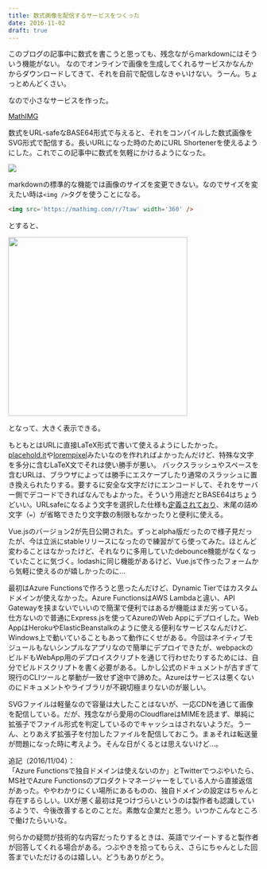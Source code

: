 ```yaml
---
title: 数式画像を配信するサービスをつくった
date: 2016-11-02
draft: true
---
```


このブログの記事中に数式を書こうと思っても、残念ながらmarkdownにはそういう機能がない。
なのでオンラインで画像を生成してくれるサービスかなんかからダウンロードしてきて、それを自前で配信しなきゃいけない。うーん。ちょっとめんどくさい。

なので小さなサービスを作った。

[MathIMG](https://mathimg.com)

数式をURL-safeなBASE64形式で与えると、それをコンパイルした数式画像をSVG形式で配信する。長いURLになった時のためにURL Shortenerを使えるようにした。これでこの記事中に数式を気軽にかけるようになった。

![](https://mathimg.com/XHZlY3tSfT1cZnJhY3ttXzEgXHZlY3tyfV8xICsgbV8yIFx2ZWN7cn1fMn17bV8xK21fMn0.svg)

markdownの標準的な機能では画像のサイズを変更できない。なのでサイズを変えたい時は`<img />`タグを使うことになる。

```html
<img src='https://mathimg.com/r/7taw' width='360' />
```

とすると、

<img src='https://mathimg.com/r/7taw' width='360' />

となって、大きく表示できる。

もともとはURLに直接LaTeX形式で書いて使えるようにしたかった。[placehold.it](http://placehold.it/)や[lorempixel](http://lorempixel.com)みたいなのを作れればよかったんだけど、特殊な文字を多分に含むLaTeX文でそれは使い勝手が悪い。
バックスラッシュやスペースを含むURLは、ブラウザによっては勝手にエスケープしたり通常のスラッシュに置き換えられたりする。要するに安全な文字だけにエンコードして、それをサーバー側でデコードできればなんでもよかった。そういう用途だとBASE64はちょうどいい。URLsafeになるよう文字を選択した仕様も[定義されており](https://en.wikipedia.org/wiki/Base64#URL_applications)、末尾の詰め文字（`=`）が省略できたり文字数の制限もなかったりと便利に使える。

Vue.jsのバージョン2が先日公開された。ずっとalpha版だったので様子見だったが、今は立派にstableリリースになったので練習がてら使ってみた。ほとんど変わることはなかったけど、それなりに多用していたdebounce機能がなくなっていたことに気づく。lodashに同じ機能があるけど、Vue.jsで作ったフォームから気軽に使えるのが嬉しかったのに…

最初はAzure Functionsで作ろうと思ったんだけど、Dynamic Tierではカスタムドメインが使えなかった。Azure FunctionsはAWS Lambdaと違い、API Gatewayを挟まないでいいので簡潔で便利ではあるが機能はまだ劣っている。仕方ないので普通にExpress.jsを使ってAzureのWeb Appにデプロイした。Web AppはHerokuやElasticBeanstalkのように使える便利なサービスなんだけど、Windows上で動いていることもあって動作にくせがある。今回はネイティブモジュールもないシンプルなアプリなので簡単にデプロイできたが、webpackのビルドもWebApp用のデプロイスクリプトを通じて行わせたりするためには、自分でビルドスクリプトを書く必要がある。しかし公式のドキュメントが古すぎて現行のCLIツールと挙動が一致せず途中で諦めた。Azureはサービスは悪くないのにドキュメントやライブラリが不親切極まりないのが厳しい。

SVGファイルは軽量なので容量は大したことはないが、一応CDNを通じて画像を配信している。だが、残念ながら愛用のCloudflareはMIMEを読まず、単純に拡張子でファイル形式を判定しているのでキャッシュはされないようだ。うーん、とりあえず拡張子を付加したファイルを配信しておこう。まぁそれは転送量が問題になった時に考えよう。そんな日がくるとは思えないけど…。

追記（2016/11/04）：<br>
「Azure Functionsで独自ドメインは使えないのか」とTwitterでつぶやいたら、MS社でAzure Functionsのプロダクトマネージャーをしている人から直接返信があった。ややわかりにくい場所にあるものの、独自ドメインの設定はちゃんと存在するらしい。UXが悪く最初は見つけづらいというのは製作者も認識しているようで、今後改善するとのことだ。素敵な企業だと思う。いつかこんなところで働けたらいいな。

何らかの疑問が技術的な内容だったりするときは、英語でツイートすると製作者が回答してくれる場合がある。つぶやきを拾ってもらえ、さらにちゃんとした回答までいただけるのは嬉しい。どうもありがとう。
